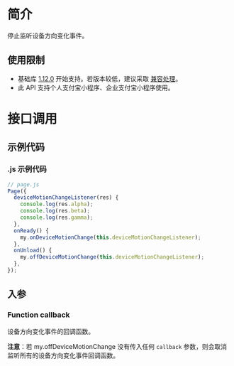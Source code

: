# 简介

停止监听设备方向变化事件。

## 使用限制

- 基础库 [1.12.0](https://opendocs.alipay.com/mini/framework/compatibility) 开始支持。若版本较低，建议采取 [兼容处理](https://opendocs.alipay.com/mini/framework/compatibility)。
- 此 API 支持个人支付宝小程序、企业支付宝小程序使用。

# 接口调用

## 示例代码

### .js 示例代码

```javascript
// page.js
Page({
  deviceMotionChangeListener(res) {
    console.log(res.alpha);
    console.log(res.beta);
    console.log(res.gamma);
  },
  onReady() {
    my.onDeviceMotionChange(this.deviceMotionChangeListener);
  },
  onUnload() {
    my.offDeviceMotionChange(this.deviceMotionChangeListener);
  },
});
```

## 入参

### Function callback

设备方向变化事件的回调函数。

**注意**：若 my.offDeviceMotionChange 没有传入任何 `callback` 参数，则会取消监听所有的设备方向变化事件回调函数。

